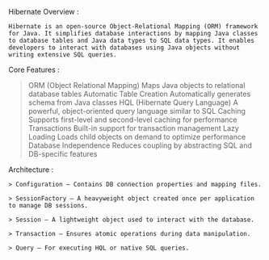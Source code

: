 Hibernate Overview :

    Hibernate is an open-source Object-Relational Mapping (ORM) framework for Java. It simplifies database interactions by mapping Java classes to database tables and Java data types to SQL data types. It enables developers to interact with databases using Java objects without writing extensive SQL queries.

Core Features :

   > ORM (Object Relational Mapping)	Maps Java objects to relational database tables
   > Automatic Table Creation	Automatically generates schema from Java classes
   > HQL (Hibernate Query Language)	A powerful, object-oriented query language similar to SQL
   > Caching	Supports first-level and second-level caching for performance
   > Transactions	Built-in support for transaction management
   > Lazy Loading	Loads child objects on demand to optimize performance
   > Database Independence	Reduces coupling by abstracting SQL and DB-specific features

Architecture :

    > Configuration – Contains DB connection properties and mapping files.

    > SessionFactory – A heavyweight object created once per application to manage DB sessions.

    > Session – A lightweight object used to interact with the database.

    > Transaction – Ensures atomic operations during data manipulation.
 
    > Query – For executing HQL or native SQL queries.

